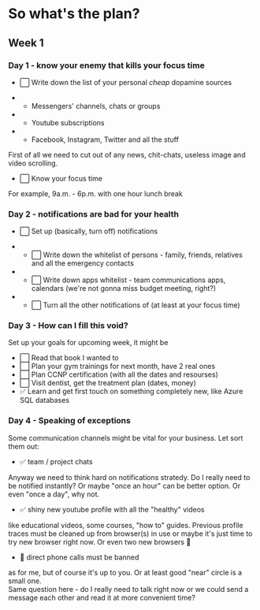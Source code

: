 # So what's the plan?

## Week 1

### Day 1 - know your enemy that kills your focus time

- ⬜️ Write down the list of your personal _cheap_ dopamine sources

- - Messengers' channels, chats or groups
- - Youtube subscriptions
- - Facebook, Instagram, Twitter and all the stuff

First of all we need to cut out of any news, chit-chats, useless image and video scrolling.

- ⬜️ Know your focus time

For example, 9a.m. - 6p.m. with one hour lunch break

### Day 2 - notifications are bad for your health

- ⬜️ Set up (basically, turn off) notifications

- - ⬜️ Write down the whitelist of persons - family, friends, relatives and all the emergency contacts
- - ⬜️ Write down apps whitelist - team communications apps, calendars (we're not gonna miss budget meeting, right?)
- - ⬜️ Turn all the other notifications of (at least at your focus time)

### Day 3 - How can I fill this void?

Set up your goals for upcoming week, it might be

- ⬜️ Read that book I wanted to
- ⬜️ Plan your gym trainings for next month, have 2 real ones
- ⬜️ Plan CCNP certification (with all the dates and resourses)
- ⬜️ Visit dentist, get the treatment plan (dates, money)
- ✅ Learn and get first touch on something completely new, like Azure SQL databases

### Day 4 - Speaking of exceptions

Some communication channels might be vital for your business. Let sort them out:

- ✅ team / project chats

Anyway we need to think hard on notifications stratedy. Do I really need to be notified instantly? Or maybe "once an hour" can be better option. Or even "once a day", why not.

- ✅ shiny new youtube profile with all the "healthy" videos

like educational videos, some courses, "how to" guides. Previous profile traces must be cleaned up from browser(s) in use or maybe it's just time to try new browser right now. Or even two new browsers 🧐

- 📵 direct phone calls must be banned

as for me, but of course it's up to you. Or at least good "near" circle is a small one.   
Same question here - do I really need to talk right now or we could send a message each other and read it at more convenient time?





